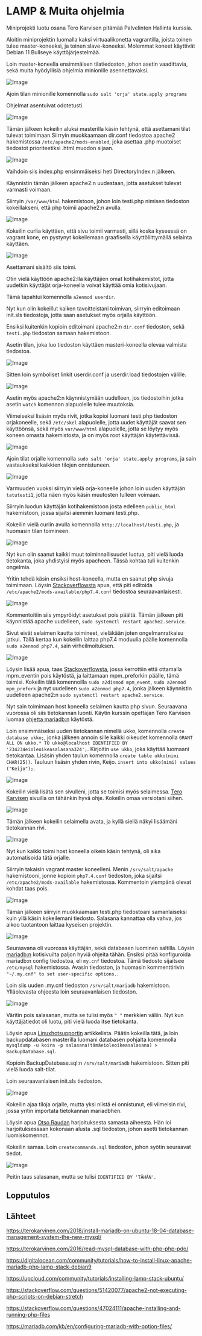 # LAMP & Muita ohjelmia

Miniprojekti luotu osana Tero Karvisen pitämää Palvelinten Hallinta kurssia.

Aloitin miniprojektin luomalla kaksi virtuaalikonetta vagrantilla, joista toinen tulee master-koneeksi, ja toinen slave-koneeksi. Molemmat koneet käyttivät Debian 11 Bullseye käyttöjärjestelmää.

Loin master-koneella ensimmäisen tilatiedoston, johon asetin vaadittavia, sekä muita hyödyllisiä ohjelmia minionille asennettavaksi.

![Image](https://raw.githubusercontent.com/taanttila/palvelintenhallinta-miniprojekti/main/screenshots/programs1.PNG)

Ajoin tilan minionille komennolla `sudo salt 'orja' state.apply programs`

Ohjelmat asentuivat odotetusti.

![Image](https://raw.githubusercontent.com/taanttila/palvelintenhallinta-miniprojekti/main/screenshots/asennusprograms.PNG)

Tämän jälkeen kokeilin aluksi masterilla käsin tehtynä, että asettamani tilat tulevat toimimaan.Siirryin muokkaamaan dir.conf tiedostoa apache2 hakemistossa `/etc/apache2/mods-enabled`, joka asettaa .php muotoiset tiedostot prioriteetiksi .html muodon sijaan.

![Image](https://raw.githubusercontent.com/taanttila/palvelintenhallinta-miniprojekti/main/screenshots/apachepref.PNG)

Vaihdoin siis index.php ensimmäiseksi heti DirectoryIndex:n jälkeen. 

Käynnistin tämän jälkeen apache2:n uudestaan, jotta asetukset tulevat varmasti voimaan. 

Siirryin `/var/www/html` hakemistoon, johon loin testi.php nimisen tiedoston kokeillakseni, että php toimii apache2:n avulla.

![Image](https://raw.githubusercontent.com/taanttila/palvelintenhallinta-miniprojekti/main/screenshots/testiphpfile.PNG)

Kokeilin curlia käyttäen, että sivu toimii varmasti, sillä koska kyseessä on vagrant kone, en pystynyt kokeilemaan graafisella käyttöliittymällä selainta käyttäen.

![Image](https://raw.githubusercontent.com/taanttila/palvelintenhallinta-miniprojekti/main/screenshots/curltesti.PNG)

Asettamani sisältö siis toimi. 

Otin vielä käyttöön apache2:lla käyttäjien omat kotihakemistot, jotta uudetkin käyttäjät orja-koneella voivat käyttää omia kotisivujaan. 

Tämä tapahtui komennolla `a2enmod userdir`.

Nyt kun olin kokeillut kaiken tavoitteistani toimivan, siirryin editoimaan init.sls tiedostoja, jotta saan asetukset myös orjalla käyttöön.

Ensiksi kuitenkin kopioin editoimani apache2:n `dir.conf` tiedoston, sekä `testi.php` tiedoston samaan hakemistoon.

Asetin tilan, joka luo tiedoston käyttäen masteri-koneella olevaa valmista tiedostoa.

![Image](https://raw.githubusercontent.com/taanttila/palvelintenhallinta-miniprojekti/main/screenshots/initslsdirconf.PNG)

Sitten loin symboliset linkit userdir.conf ja userdir.load tiedostojen välille. 

![Image](https://raw.githubusercontent.com/taanttila/palvelintenhallinta-miniprojekti/main/screenshots/symlinkit.PNG)
 
Asetin myös apache2:n käynnistymään uudelleen, jos tiedostoihin jotka asetin `watch` komennon alapuolelle tulee muutoksia.

Viimeiseksi lisäsin myös rivit, jotka kopioi luomani testi.php tiedoston orjakoneelle, sekä `/etc/skel` alapuolelle, jotta uudet käyttäjät saavat sen käyttöönsä, sekä myös `var/www/html` alapuolelle, jotta se löytyy myös koneen omasta hakemistosta, ja on myös root käyttäjän käytettävissä.

![Image](https://raw.githubusercontent.com/taanttila/palvelintenhallinta-miniprojekti/main/screenshots/testiphp1.PNG)

Ajoin tilat orjalle komennolla `sudo salt 'orja' state.apply programs`, ja sain vastaukseksi kaikkien tilojen onnistuneen.

![Image](https://raw.githubusercontent.com/taanttila/palvelintenhallinta-miniprojekti/main/screenshots/orjaonnistui.PNG)

Varmuuden vuoksi siirryin vielä orja-koneelle johon loin uuden käyttäjän `tatutesti1`, jotta näen myös käsin muutosten tulleen voimaan. 

Siirryin luodun käyttäjän kotihakemistoon josta edelleen `public_html` hakemistoon, jossa sijaitsi aiemmin luomani testi.php.

Kokeilin vielä curlin avulla komennolla `http://localhost/testi.php`, ja huomasin tilan toimineen.

![Image](https://raw.githubusercontent.com/taanttila/palvelintenhallinta-miniprojekti/main/screenshots/orjauusikayttis.PNG)

Nyt kun olin saanut kaikki muut toiminnallisuudet luotua, piti vielä luoda tietokanta, joka yhdistyisi myös apacheen. Tässä kohtaa tuli kuitenkin ongelmia.

Yritin tehdä käsin ensiksi host-koneella, mutta en saanut php sivuja toimimaan. Löysin [Stackoverflowsta](https://stackoverflow.com/questions/51420077/apache2-not-executing-php-scripts-on-debian-stretch) apua, että piti editoida `/etc/apache2/mods-available/php7.4.conf` tiedostoa seuraavanlaisesti.

![Image](https://raw.githubusercontent.com/taanttila/palvelintenhallinta-miniprojekti/main/screenshots/editoituphpconf.PNG)

Kommentoitiin siis ympyröidyt asetukset pois päältä. Tämän jälkeen piti käynnistää apache uudelleen, `sudo systemctl restart apache2.service`.

Sivut eivät selaimen kautta toimineet, vieläkään joten ongelmanratkaisu jatkui. Tällä kertaa kun kokeilin laittaa php7.4 moduulia päälle komennolla `sudo a2enmod php7.4`, sain virheilmoituksen. 

![Image](https://raw.githubusercontent.com/taanttila/palvelintenhallinta-miniprojekti/main/screenshots/phpherja.PNG)

Löysin lisää apua, taas [Stackoverflowsta](https://stackoverflow.com/questions/47024111/apache-installing-and-running-php-files), jossa kerrottiin että ottamalla mpm_eventin pois käytöstä, ja laittamaan mpm_preforkin päälle, tämä toimisi. Kokeilin tätä komennoilla `sudo a2dismod mpm_event`, `sudo a2enmod mpm_prefork` ja nyt uudelleen `sudo a2enmod php7.4`, jonka jälkeen käynnistin uudelleen apache2:n `sudo systemctl restart apache2.service`. 

Nyt sain toimimaan host koneella selaimen kautta php sivun. Seuraavana vuorossa oli siis tietokannan luonti. Käytin kurssin opettajan Tero Karvisen luomaa [ohjetta mariadb:n](https://terokarvinen.com/2018/install-mariadb-on-ubuntu-18-04-database-management-system-the-new-mysql/) käytöstä. 

Loin ensimmäiseksi uuden tietokannan nimellä ukko, komennolla `create database ukko;`, jonka jälkeen annoin sille kaikki oikeudet komennolla `GRANT ALL ON ukko.* TO ukko@localhost IDENTIFIED BY '234234eioleoikeasalasana324';`. Kirjoitin `use ukko`, joka käyttää luomaani tietokantaa. Lisäsin yhden taulun komennolla `create table ukko(nimi CHAR(25))`. Tauluun lisäsin yhden rivin, Keijo. `insert into ukko(nimi) values ("Keijo");`.

![Image](https://raw.githubusercontent.com/taanttila/palvelintenhallinta-miniprojekti/main/screenshots/mariadbukko.PNG)

Kokeilin vielä lisätä sen sivulleni, jotta se toimisi myös selaimessa. [Tero Karvisen](https://terokarvinen.com/2016/read-mysql-database-with-php-php-pdo/) sivuilla on tähänkin hyvä ohje. Kokeilin omaa versiotani siihen. 

![Image](https://raw.githubusercontent.com/taanttila/palvelintenhallinta-miniprojekti/main/screenshots/phpdbtesti.PNG)

Tämän jälkeen kokeilin selaimella avata, ja kyllä siellä näkyi lisäämäni tietokannan rivi.

![Image](https://raw.githubusercontent.com/taanttila/palvelintenhallinta-miniprojekti/main/screenshots/localhostdbtesti.PNG)

Nyt kun kaikki toimi host koneella oikein käsin tehtynä, oli aika automatisoida tätä orjalle. 

Siirryin takaisin vagrant master koneelleni. Menin `/srv/salt/apache` hakemistooni, jonne kopioin `php7.4.conf` tiedoston, joka sijaitsi `/etc/apache2/mods-available` hakemistossa. Kommentoin ylempänä olevat kohdat taas pois. 

![Image](https://raw.githubusercontent.com/taanttila/palvelintenhallinta-miniprojekti/main/screenshots/apacheconfphp.PNG)

Tämän jälkeen siirryin muokkaamaan testi.php tiedostoani samanlaiseksi kuin yllä käsin kokeilemani tiedosto. Salasana kannattaa olla vahva, jos aikoo tuotantoon laittaa kyseisen projektin.

![Image](https://raw.githubusercontent.com/taanttila/palvelintenhallinta-miniprojekti/main/screenshots/koiraphp.PNG)

Seuraavana oli vuorossa käyttäjän, sekä databasen luominen saltilla. Löysin [mariadb:n](https://mariadb.com/kb/en/configuring-mariadb-with-option-files/) kotisivuilta paljon hyviä ohjeita tähän. Ensiksi pitää konfiguroida mariadb:n config tiedostoa, eli `my.cnf` tiedostoa. Tämä tiedosto sijaitsee `/etc/mysql` hakemistossa. Avasin tiedoston, ja huomasin kommenttirivin `"~/.my.cnf" to set user-specific options.`. 

Loin siis uuden .my.cnf tiedoston `/srv/salt/mariadb` hakemistoon. Ylläolevasta ohjeesta loin seuraavanlaisen tiedoston.

![Image](https://raw.githubusercontent.com/taanttila/palvelintenhallinta-miniprojekti/main/screenshots/mycnf.PNG)

Väritin pois salasanan, mutta se tulisi myös `" "` merkkien väliin. Nyt kun käyttäjätiedot oli luotu, piti vielä luoda itse tietokanta. 

Löysin apua [Linuxhotsupportin](https://linuxhostsupport.com/blog/how-to-import-an-sql-file-into-mysql-database/) artikkelista. Päätin kokeilla tätä, ja loin backupdatabasen masterilla luomani databasen pohjalta komennolla `mysqldump -u koira -p salasana(tämäeioleoikeasalasana) > BackupDatabase.sql`. 

Kopioin BackupDatebase.sql:n `/srv/salt/mariadb` hakemistoon. Sitten piti vielä luoda salt-tilat.

Loin seuraavanlaisen init.sls tiedoston.

![Image](https://raw.githubusercontent.com/taanttila/palvelintenhallinta-miniprojekti/main/screenshots/mariadbinit.PNG)

Kokeilin ajaa tiloja orjalle, mutta yksi niistä ei onnistunut, eli viimeisin rivi, jossa yritin importata tietokannan mariadbhen.

Löysin apua [Otso Raudan](https://otsorauta.wordpress.com/2018/12/03/h6-lamp-asennus-saltilla/) harjoituksesta samasta aiheesta. Hän loi harjoituksessaan kokonaan alusta .sql tiedoston, johon asetti tietokannan luomiskomennot.

Kokeilin samaa. Loin `createcommands.sql` tiedoston, johon syötin seuraavat tiedot.

![Image](https://raw.githubusercontent.com/taanttila/palvelintenhallinta-miniprojekti/main/screenshots/createcommands.PNG)

Peitin taas salasanan, mutta se tulisi `IDENTIFIED BY 'TÄHÄN'`.














## Lopputulos

<!---Sain tavoitteeni onnistumaan, vaikka ne eivät suuria olleetkaan. Käynnissä oli samanaikaisesti useamman eri kurssin projekteja, joten minun piti kaventaa projektieni sisältöjä.--->

<!---Luotu ympäristö ei ole kovin tietoturvallinen, mutta ne asetukset on helppo lisätä jälkeenpäinkin.---> 



## Lähteet

https://terokarvinen.com/2018/install-mariadb-on-ubuntu-18-04-database-management-system-the-new-mysql/

https://terokarvinen.com/2016/read-mysql-database-with-php-php-pdo/

https://digitalocean.com/community/tutorials/how-to-install-linux-apache-mariadb-php-lamp-stack-debian9

https://upcloud.com/community/tutorials/installing-lamp-stack-ubuntu/

https://stackoverflow.com/questions/51420077/apache2-not-executing-php-scripts-on-debian-stretch

https://stackoverflow.com/questions/47024111/apache-installing-and-running-php-files

https://mariadb.com/kb/en/configuring-mariadb-with-option-files/
